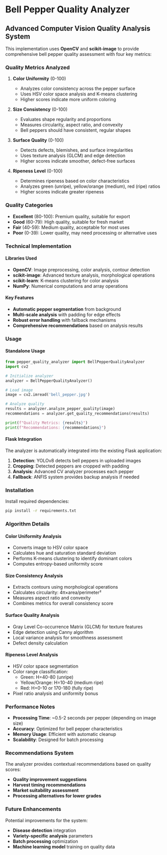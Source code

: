 # Bell Pepper Quality Analyzer

## Advanced Computer Vision Quality Analysis System

This implementation uses **OpenCV** and **scikit-image** to provide comprehensive bell pepper quality assessment with four key metrics:

### Quality Metrics Analyzed

1. **Color Uniformity** (0-100)
   - Analyzes color consistency across the pepper surface
   - Uses HSV color space analysis and K-means clustering
   - Higher scores indicate more uniform coloring

2. **Size Consistency** (0-100)
   - Evaluates shape regularity and proportions
   - Measures circularity, aspect ratio, and convexity
   - Bell peppers should have consistent, regular shapes

3. **Surface Quality** (0-100)
   - Detects defects, blemishes, and surface irregularities
   - Uses texture analysis (GLCM) and edge detection
   - Higher scores indicate smoother, defect-free surfaces

4. **Ripeness Level** (0-100)
   - Determines ripeness based on color characteristics
   - Analyzes green (unripe), yellow/orange (medium), red (ripe) ratios
   - Higher scores indicate greater ripeness

### Quality Categories

- **Excellent** (80-100): Premium quality, suitable for export
- **Good** (60-79): High quality, suitable for fresh market
- **Fair** (40-59): Medium quality, acceptable for most uses
- **Poor** (0-39): Lower quality, may need processing or alternative uses

### Technical Implementation

#### Libraries Used
- **OpenCV**: Image preprocessing, color analysis, contour detection
- **scikit-image**: Advanced texture analysis, morphological operations
- **scikit-learn**: K-means clustering for color analysis
- **NumPy**: Numerical computations and array operations

#### Key Features
- **Automatic pepper segmentation** from background
- **Multi-scale analysis** with padding for edge effects
- **Robust error handling** with fallback mechanisms
- **Comprehensive recommendations** based on analysis results

### Usage

#### Standalone Usage
```python
from pepper_quality_analyzer import BellPepperQualityAnalyzer
import cv2

# Initialize analyzer
analyzer = BellPepperQualityAnalyzer()

# Load image
image = cv2.imread('bell_pepper.jpg')

# Analyze quality
results = analyzer.analyze_pepper_quality(image)
recommendations = analyzer.get_quality_recommendations(results)

print(f"Quality Metrics: {results}")
print(f"Recommendations: {recommendations}")
```

#### Flask Integration
The analyzer is automatically integrated into the existing Flask application:

1. **Detection**: YOLOv8 detects bell peppers in uploaded images
2. **Cropping**: Detected peppers are cropped with padding
3. **Analysis**: Advanced CV analyzer processes each pepper
4. **Fallback**: ANFIS system provides backup analysis if needed

### Installation

Install required dependencies:
```bash
pip install -r requirements.txt
```

### Algorithm Details

#### Color Uniformity Analysis
- Converts image to HSV color space
- Calculates hue and saturation standard deviation
- Performs K-means clustering to identify dominant colors
- Computes entropy-based uniformity score

#### Size Consistency Analysis
- Extracts contours using morphological operations
- Calculates circularity: 4π×area/perimeter²
- Measures aspect ratio and convexity
- Combines metrics for overall consistency score

#### Surface Quality Analysis
- Gray Level Co-occurrence Matrix (GLCM) for texture features
- Edge detection using Canny algorithm
- Local variance analysis for smoothness assessment
- Defect density calculation

#### Ripeness Level Analysis
- HSV color space segmentation
- Color range classification:
  - Green: H=40-80 (unripe)
  - Yellow/Orange: H=10-40 (medium ripe)
  - Red: H=0-10 or 170-180 (fully ripe)
- Pixel ratio analysis and uniformity bonus

### Performance Notes

- **Processing Time**: ~0.5-2 seconds per pepper (depending on image size)
- **Accuracy**: Optimized for bell pepper characteristics
- **Memory Usage**: Efficient with automatic cleanup
- **Scalability**: Designed for batch processing

### Recommendations System

The analyzer provides contextual recommendations based on quality scores:

- **Quality improvement suggestions**
- **Harvest timing recommendations**
- **Market suitability assessment**
- **Processing alternatives for lower grades**

### Future Enhancements

Potential improvements for the system:
- **Disease detection** integration
- **Variety-specific analysis** parameters
- **Batch processing** optimization
- **Machine learning model** training on quality data
